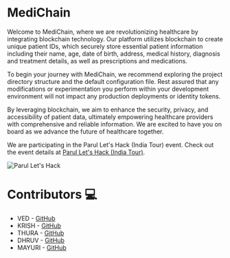 # MediChain

Welcome to MediChain, where we are revolutionizing healthcare by integrating blockchain technology. Our platform utilizes blockchain to create unique patient IDs, which securely store essential patient information including their name, age, date of birth, address, medical history, diagnosis and treatment details, as well as prescriptions and medications.

To begin your journey with MediChain, we recommend exploring the project directory structure and the default configuration file. Rest assured that any modifications or experimentation you perform within your development environment will not impact any production deployments or identity tokens.

By leveraging blockchain, we aim to enhance the security, privacy, and accessibility of patient data, ultimately empowering healthcare providers with comprehensive and reliable information. We are excited to have you on board as we advance the future of healthcare together.

We are  participating in the Parul Let's Hack (India Tour) event. Check out the event details at [Parul Let's Hack (India Tour)](https://parulletshack.devfolio.co/).

![Parul Let's Hack](https://parulletshack.devfolio.co/_next/image?url=https%3A%2F%2Fassets.devfolio.co%2Fhackathons%2Fc3ceca77ddae4deeb484b21b763b2dee%2Fassets%2Ffavicon%2F707.png&w=1440&q=75)

# Contributors 💻
- VED - [GitHub](https://github.com/turntved)
- KRISH - [GitHub](https://github.com/krishvsoni)
- THURA - [GitHub](https://github.com/codes71)
- DHRUV - [GitHub](https://github.com/DhruvKadam-git)
- MAYURI - [GitHub](https://github.com/mayuri-11)



